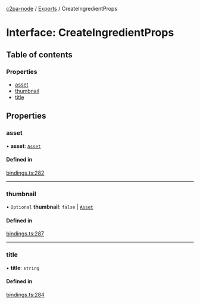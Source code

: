[c2pa-node](../README.md) / [Exports](../modules.md) / CreateIngredientProps

# Interface: CreateIngredientProps

## Table of contents

### Properties

- [asset](CreateIngredientProps.md#asset)
- [thumbnail](CreateIngredientProps.md#thumbnail)
- [title](CreateIngredientProps.md#title)

## Properties

### asset

• **asset**: [`Asset`](Asset.md)

#### Defined in

[bindings.ts:282](https://github.com/contentauth/c2pa-node/blob/7225e97/js-src/bindings.ts#L282)

___

### thumbnail

• `Optional` **thumbnail**: ``false`` \| [`Asset`](Asset.md)

#### Defined in

[bindings.ts:287](https://github.com/contentauth/c2pa-node/blob/7225e97/js-src/bindings.ts#L287)

___

### title

• **title**: `string`

#### Defined in

[bindings.ts:284](https://github.com/contentauth/c2pa-node/blob/7225e97/js-src/bindings.ts#L284)
